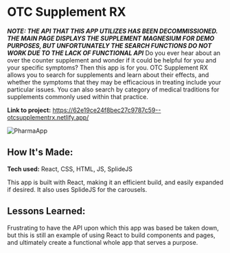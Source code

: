 # OTC Supplement RX
***NOTE: THE API THAT THIS APP UTILIZES HAS BEEN DECOMMISSIONED. THE MAIN PAGE DISPLAYS THE SUPPLEMENT MAGNESIUM FOR DEMO PURPOSES, BUT UNFORTUNATELY THE SEARCH FUNCTIONS DO NOT WORK DUE TO THE LACK OF FUNCTIONAL API***
Do you ever hear about an over the counter supplement and wonder if it could be helpful for you and your specific symptoms? Then this app is for you. OTC Supplement RX allows you to search for supplements and learn about their effects, and whether the symptoms that they may be efficacious in treating include your particular issues. You can also search by category of medical traditions for supplements commonly used within that practice. 

**Link to project:** https://62e19ce24f8bec27c9787c59--otcsupplementrx.netlify.app/

![PharmaApp](https://user-images.githubusercontent.com/99840213/181365297-23ea2caf-d0d8-4e7b-99d9-3f6851139b4c.JPG)

## How It's Made:

**Tech used:** React, CSS, HTML, JS, SplideJS

This app is built with React, making it an efficient build, and easily expanded if desired. It also uses SplideJS for the carousels. 

## Lessons Learned:

Frustrating to have the API upon which this app was based be taken down, but this is still an example of using React to build components and pages, and ultimately create a functional whole app that serves a purpose.
